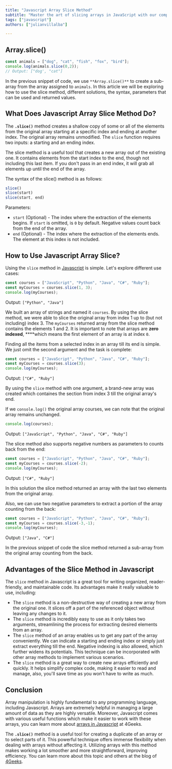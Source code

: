 ```yaml
---
title: "Javascript Array Slice Method"
subtitle: "Master the art of slicing arrays in JavaScript with our comprehensive course. Learn how to extract, copy, and modify array elements like a pro. Enroll now!"
tags: ["javascript"]
authors: ["julianvillalba"]

---
```


## Array.slice()

```jsx
const animals = ["dog", "cat", "fish", "fox", "bird"];
console.log(animals.slice(0,2));
// Output: ["dog', "cat"]
```

In the previous snippet of code, we use `**Array.slice()**` to create a sub-array from the array assigned to `animals`. In this article we will be exploring how to use the slice method, different solutions, the syntax, parameters that can be used and returned values.

## What Does Javascript Array Slice Method Do?

The **`.slice()`** method  creates a shallow copy of some or all of the elements from the original array starting at a specific index and ending at another index. The original array remains unmodified. The `slice` function requires two inputs: a starting and an ending index.

The slice method is a useful tool that creates a new array out of the existing one. It contains elements from the start index to the end, though not including this last item. If you don't pass in an end index, it will grab all elements up until the end of the array.

The syntax of the slice() method is as follows:

```jsx
slice()
slice(start)
slice(start, end)
```

Parameters:

- `start` (Optional) - The index where the extraction of the elements begins. If `start` is omitted, is `0` by default. Negative values count back from the end of the array.
- `end` (Optional) - The index where the extraction of the elements ends. The element at this index is not included.

## How to Use Javascript Array Slice?

Using the `slice` method in [Javascript](https://4geeks.com/lesson/what-is-javascript-learn-to-code-in-javascript) is simple. Let's explore different use cases:

```jsx
const courses = ["JavaScript", "Python", "Java", "C#", "Ruby"];
const myCourses = courses.slice(1, 3);
console.log(myCourses);
```

Output: `["Python", "Java"]`

We built an array of strings and named it `courses`. By using the slice method, we were able to slice the original array from index 1 up to (but not including) index 3. The `myCourses` returned array from the slice method contains the elements 1 and 2. It is important to note that arrays are **zero indexed**, ****which means the first element of an array is at index `0`.

Finding all the items from a selected index in an array till its end is simple. We just omit the second argument and the task is complete:

```jsx
const courses = ["JavaScript", "Python", "Java", "C#", "Ruby"];
const myCourses = courses.slice(3);
console.log(myCourses);
```

Output: `["C#", "Ruby"]`

By using the `slice` method with one argument, a brand-new array was created which containes the section from index 3 till the original array's end.

If we `console.log()` the original array courses, we can note that the original array remains unchanged.

```jsx
console.log(courses);
```

Output: `["JavaScript", "Python", "Java", "C#", "Ruby"]`

The slice method also supports negative numbers as parameters to counts back from the end:

```jsx
const courses = ["JavaScript", "Python", "Java", "C#", "Ruby"];
const myCourses = courses.slice(-2);
console.log(myCourses);
```

Output: `["C#", "Ruby"]`

In this solution the slice method returned an array with the last two elements from the original array.

Also, we can use two negative parameters to extract a portion of the array counting from the back:

```jsx
const courses = ["JavaScript", "Python", "Java", "C#", "Ruby"];
const myCourses = courses.slice(-3,-1);
console.log(myCourses);
```

Output: `["Java", "C#"]`

In the previous snippet of code the slice method returned a sub-array from the original array counting from the back.

## Advantages of the Slice Method in Javascript

The `slice` method in Javascript is a great tool for writing organized, reader-friendly, and maintainable code. Its advantages make it really valuable to use, including:

- The `slice` method is a non-destructive way of creating a new array from the original one. It slices off a part of the referenced object without leaving any changes to it.
- The `slice` method is incredibly easy to use as it only takes two arguments, streamlining the process for extracting desired elements from an array.
- The `slice` method of an array enables us to get any part of the array conveniently. We can indicate a starting and ending index or simply just extract everything till the end. Negative indexing is also allowed, which further widens its potentials. This technique can be incorporated with other array methods to implement various scenarios.
- The `slice` method is a great way to create new arrays efficiently and quickly. It helps simplify complex code, making it easier to read and manage, also, you'll save time as you won't have to write as much.

## Conclusion

Array manipulation is highly fundamental to any programming language, including Javascript. Arrays are extremely helpful in managing a large amount of data as they are highly versatile. Moreover, Javascript comes with various useful functions which make it easier to work with these arrays, you can learn more about [arrays in Javascript](https://4geeks.com/lesson/what-is-an-array-define-array) at 4Geeks.

The **`.slice()`** method is a useful tool for creating a duplicate of an array or to select parts of it. This powerful technique offers immense flexibility when dealing with arrays without affecting it. Utilizing arrays with this method makes working a lot smoother and more straightforward, improving efficiency. You can learn more about this topic and others at the blog of [4Geeks](https://4geeks.com/how-to).
